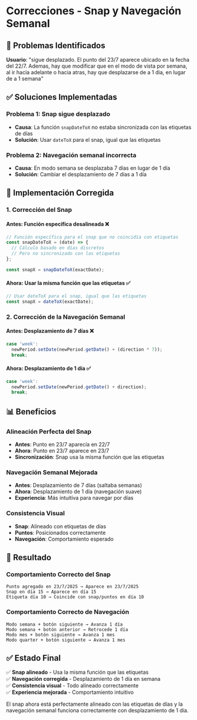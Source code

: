 # Correcciones - Snap y Navegación Semanal

## 🎯 Problemas Identificados

**Usuario**: "sigue desplazado. El punto del 23/7 aparece ubicado en la fecha del 22/7. Ademas, hay que modificar que en el modo de vista por semana, al ir hacia adelante o hacia atras, hay que desplazarse de a 1 dia, en lugar de a 1 semana"

## ✅ Soluciones Implementadas

### **Problema 1**: Snap sigue desplazado
- **Causa**: La función `snapDateToX` no estaba sincronizada con las etiquetas de días
- **Solución**: Usar `dateToX` para el snap, igual que las etiquetas

### **Problema 2**: Navegación semanal incorrecta
- **Causa**: En modo semana se desplazaba 7 días en lugar de 1 día
- **Solución**: Cambiar el desplazamiento de 7 días a 1 día

## 🔧 Implementación Corregida

### **1. Corrección del Snap**

#### **Antes**: Función específica desalineada ❌
```javascript
// Función específica para el snap que no coincidía con etiquetas
const snapDateToX = (date) => {
  // Cálculo basado en días discretos
  // Pero no sincronizado con las etiquetas
};

const snapX = snapDateToX(exactDate);
```

#### **Ahora**: Usar la misma función que las etiquetas ✅
```javascript
// Usar dateToX para el snap, igual que las etiquetas
const snapX = dateToX(exactDate);
```

### **2. Corrección de la Navegación Semanal**

#### **Antes**: Desplazamiento de 7 días ❌
```javascript
case 'week':
  newPeriod.setDate(newPeriod.getDate() + (direction * 7));
  break;
```

#### **Ahora**: Desplazamiento de 1 día ✅
```javascript
case 'week':
  newPeriod.setDate(newPeriod.getDate() + direction);
  break;
```

## 📊 Beneficios

### **Alineación Perfecta del Snap**
- **Antes**: Punto en 23/7 aparecía en 22/7
- **Ahora**: Punto en 23/7 aparece en 23/7
- **Sincronización**: Snap usa la misma función que las etiquetas

### **Navegación Semanal Mejorada**
- **Antes**: Desplazamiento de 7 días (saltaba semanas)
- **Ahora**: Desplazamiento de 1 día (navegación suave)
- **Experiencia**: Más intuitiva para navegar por días

### **Consistencia Visual**
- **Snap**: Alineado con etiquetas de días
- **Puntos**: Posicionados correctamente
- **Navegación**: Comportamiento esperado

## 🎯 Resultado

### **Comportamiento Correcto del Snap**
```
Punto agregado en 23/7/2025 → Aparece en 23/7/2025
Snap en día 15 → Aparece en día 15
Etiqueta día 10 → Coincide con snap/puntos en día 10
```

### **Comportamiento Correcto de Navegación**
```
Modo semana + botón siguiente → Avanza 1 día
Modo semana + botón anterior → Retrocede 1 día
Modo mes + botón siguiente → Avanza 1 mes
Modo quarter + botón siguiente → Avanza 1 mes
```

## ✅ Estado Final

✅ **Snap alineado** - Usa la misma función que las etiquetas  
✅ **Navegación corregida** - Desplazamiento de 1 día en semana  
✅ **Consistencia visual** - Todo alineado correctamente  
✅ **Experiencia mejorada** - Comportamiento intuitivo  

El snap ahora está perfectamente alineado con las etiquetas de días y la navegación semanal funciona correctamente con desplazamiento de 1 día. 